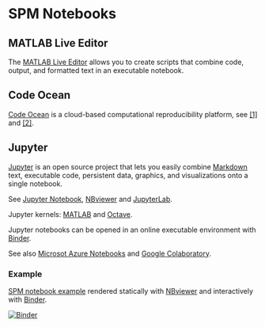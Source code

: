 # SPM Notebooks

## MATLAB Live Editor

The [MATLAB Live Editor](https://www.mathworks.com/products/matlab/live-editor.html) allows you to create scripts that combine code, output, and formatted text in an executable notebook.

## Code Ocean

[Code Ocean](https://codeocean.com/) is a cloud-based computational reproducibility platform, see [[1]](https://blogs.mathworks.com/loren/2018/11/21/code-ocean-matlab-and-sharing-reusable-code/) and [[2]](https://www.fmrwhy.com/2018/10/31/reproducible-fmri-codeocean/).

## Jupyter

[Jupyter](https://jupyter.org/) is an open source project that lets you easily combine [Markdown](https://www.wikipedia.org/wiki/Markdown) text, executable code, persistent data, graphics, and visualizations onto a single notebook.

See [Jupyter Notebook](https://jupyter-notebook.readthedocs.io/en/stable/), [NBviewer](https://nbviewer.jupyter.org/) and [JupyterLab](https://jupyterlab.readthedocs.io/en/latest/).

Jupyter kernels: [MATLAB](https://github.com/Calysto/matlab_kernel) and [Octave](https://github.com/Calysto/octave_kernel).

Jupyter notebooks can be opened in an online executable environment with [Binder](https://mybinder.org/).

See also [Microsot Azure Notebooks](https://notebooks.azure.com/) and [Google Colaboratory](https://colab.research.google.com/).

### Example

[SPM notebook example](https://github.com/spm/spm-notebooks/blob/master/index.ipynb) rendered statically with [NBviewer](https://nbviewer.jupyter.org/github/spm/spm-notebooks/blob/master/index.ipynb) and interactively with [Binder](https://mybinder.org/v2/gh/spm/spm-notebooks/master?urlpath=lab).

[![Binder](https://mybinder.org/badge_logo.svg)](https://mybinder.org/v2/gh/spm/spm-notebooks/master?filepath=index.ipynb)
